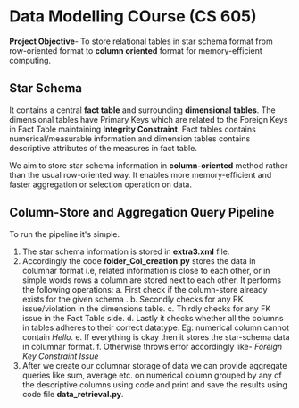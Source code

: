 # Data Modelling COurse (CS 605)

**Project Objective**- To store relational tables in star schema format from row-oriented format to **column oriented** format for memory-efficient computing.

## Star Schema
It contains a central **fact table** and surrounding **dimensional tables**. The dimensional tables have Primary Keys which are related to the Foreign Keys in Fact Table maintaining **Integrity Constraint**. Fact tables contains numerical/measurable information and dimension tables contains descriptive attributes of the measures in fact table.

We aim to store star schema information in **column-oriented** method rather than the usual row-oriented way. It enables more memory-efficient and faster aggregation or selection operation on data.

## Column-Store and Aggregation Query Pipeline
To run the pipeline it's simple.
1. The star schema information is stored in **extra3.xml** file.
2. Accordingly the code **folder_Col_creation.py** stores the data in columnar format i.e, related information is close to each other, or in simple words rows a column are stored next to each other. It performs the following operations:
                          a. First check if the column-store already exists for the given schema
.                         b. Secondly checks for any PK issue/violation in the dimensions table.
                          c. Thirdly checks for any FK issue in the Fact Table side.
                          d. Lastly it checks whether all the columns in tables adheres to their correct datatype. Eg: numerical column cannot contain *Hello*.
                          e. If everything is okay then it stores the star-schema data in columnar format.
                          f. Otherwise throws error accordingly like- *Foreign Key Constraint Issue*
3. After we create our columnar storage of data we can provide aggregate queries like sum, average etc. on numerical column grouped by any of the descriptive columns using code and print and save the results using code file **data_retrieval.py**.
